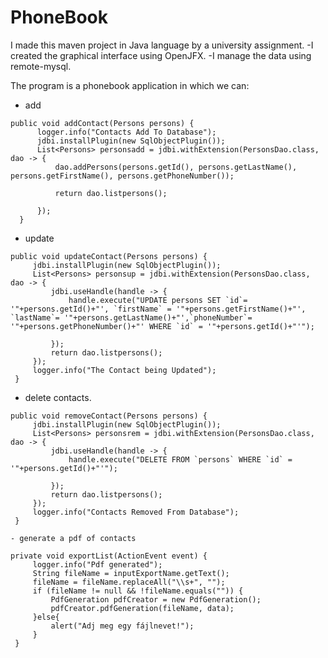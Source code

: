 # PhoneBook

I made this maven project in Java language by a university assignment.
  -I created the graphical interface using OpenJFX.
  -I manage the data using remote-mysql.
  
The program is a phonebook application in which we can:
  - add 
  ```
  public void addContact(Persons persons) {
        logger.info("Contacts Add To Database");
        jdbi.installPlugin(new SqlObjectPlugin());
        List<Persons> personsadd = jdbi.withExtension(PersonsDao.class, dao -> {
            dao.addPersons(persons.getId(), persons.getLastName(), persons.getFirstName(), persons.getPhoneNumber());

            return dao.listpersons();

        });
    }
  ```
  - update
   ```
  public void updateContact(Persons persons) {
        jdbi.installPlugin(new SqlObjectPlugin());
        List<Persons> personsup = jdbi.withExtension(PersonsDao.class, dao -> {
            jdbi.useHandle(handle -> {
                handle.execute("UPDATE persons SET `id`= '"+persons.getId()+"', `firstName` = '"+persons.getFirstName()+"', `lastName`= '"+persons.getLastName()+"',`phoneNumber`= '"+persons.getPhoneNumber()+"' WHERE `id` = '"+persons.getId()+"'");

            });
            return dao.listpersons();
        });
        logger.info("The Contact being Updated");
    }
  ```
  - delete contacts.
   ```
   public void removeContact(Persons persons) {
        jdbi.installPlugin(new SqlObjectPlugin());
        List<Persons> personsrem = jdbi.withExtension(PersonsDao.class, dao -> {
            jdbi.useHandle(handle -> {
                handle.execute("DELETE FROM `persons` WHERE `id` = '"+persons.getId()+"'");

            });
            return dao.listpersons();
        });
        logger.info("Contacts Removed From Database");
    }
   ```
    - generate a pdf of contacts
   ```
   private void exportList(ActionEvent event) {
        logger.info("Pdf generated");
        String fileName = inputExportName.getText();
        fileName = fileName.replaceAll("\\s+", "");
        if (fileName != null && !fileName.equals("")) {
            PdfGeneration pdfCreator = new PdfGeneration();
            pdfCreator.pdfGeneration(fileName, data);
        }else{
            alert("Adj meg egy fájlnevet!");
        }
    }
   ```
  
  
  
  
  
  
  
  
  
  
  
  
  
  
  
  
  
  
  
  
  
